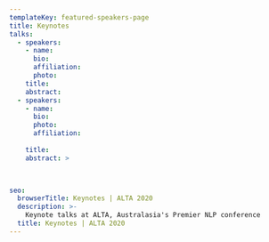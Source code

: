 ```yaml
---
templateKey: featured-speakers-page
title: Keynotes
talks:
  - speakers:
    - name: 
      bio: 
      affiliation: 
      photo: 
    title: 
    abstract: 
  - speakers:
    - name: 
      bio: 
      photo: 
      affiliation: 
      
    title: 
    abstract: >

     

seo:
  browserTitle: Keynotes | ALTA 2020
  description: >-
    Keynote talks at ALTA, Australasia's Premier NLP conference
  title: Keynotes | ALTA 2020
---
```


